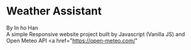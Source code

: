 # Weather Assistant
By In ho Han <br/>
A simple Responsive website project built by Javascript (Vanilla JS) and Open Meteo API <a href="https://open-meteo.com/"
